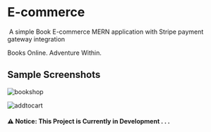# E-commerce

&nbsp;A simple Book E-commerce MERN application with Stripe payment gateway integration

Books Online. Adventure Within.

## Sample Screenshots

![bookshop](https://github.com/asiloprince/cityvet/assets/85353436/83df7fbe-9018-4539-971c-0b592a6b113a)

![addtocart](https://github.com/asiloprince/cityvet/assets/85353436/8d303f95-e25d-437a-bb14-bd549293e157)

#### ⚠️ Notice: This Project is Currently in Development . . .

